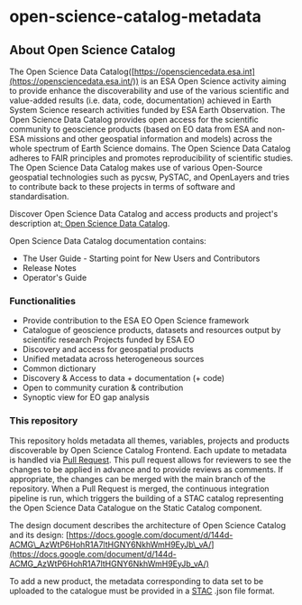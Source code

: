 # open-science-catalog-metadata

## About Open Science Catalog

The Open Science Data Catalog([https://opensciencedata.esa.int](https://opensciencedata.esa.int/)) is an ESA Open Science activity aiming to provide enhance the discoverability and use of the various scientific and value-added results (i.e. data, code, documentation) achieved in Earth System Science research activities funded by ESA Earth Observation. The Open Science Data Catalog provides open access for the scientific community to geoscience products (based on EO data from ESA and non-ESA missions and other geospatial information and models) across the whole spectrum of Earth Science domains. 
The Open Science Data Catalog adheres to FAIR principles and promotes reproducibility of scientific studies. The Open Science Data Catalog makes use of various Open-Source geospatial technologies such as pycsw, PySTAC, and OpenLayers and tries to contribute back to these projects in terms of software and standardisation.

Discover Open Science Data Catalog and access products and project's description at[: Open Science Data Catalog](https://opensciencedata.esa.int/).

Open Science Data Catalog documentation contains:

- The User Guide - Starting point for New Users and Contributors
- Release Notes
- Operator's Guide

### Functionalities

- Provide contribution to the ESA EO Open Science framework
- Catalogue of geoscience products, datasets and resources output by scientific research Projects funded by ESA EO
- Discovery and access for geospatial products
- Unified metadata across heterogeneous sources
- Common dictionary
- Discovery & Access to data + documentation (+ code)
- Open to community curation & contribution
- Synoptic view for EO gap analysis

### This repository 

This repository holds metadata all themes, variables, projects and products discoverable by Open Science Catalog Frontend. Each update to metadata is handled via [Pull Request](https://docs.github.com/en/pull-requests/collaborating-with-pull-requests/proposing-changes-to-your-work-with-pull-requests/about-pull-requests). This pull request allows for reviewers to see the changes to be applied in advance and to provide reviews as comments. If appropriate, the changes can be merged with the main branch of the repository. 
When a Pull Request is merged, the continuous integration pipeline is run, which triggers the building of a STAC catalog representing the Open Science Data Catalogue on the Static Catalog component.

The design document describes the architecture of Open Science Catalog and its design: [https://docs.google.com/document/d/144d-ACMG\_AzWtP6HohR1A7ltHGNY6NkhWmH9EyJb\_vA/](https://docs.google.com/document/d/144d-ACMG_AzWtP6HohR1A7ltHGNY6NkhWmH9EyJb_vA/)

To add a new product, the metadata corresponding to data set to be uploaded to the catalogue must be provided in a [STAC](https://github.com/radiantearth/stac-spec) .json file format. 
